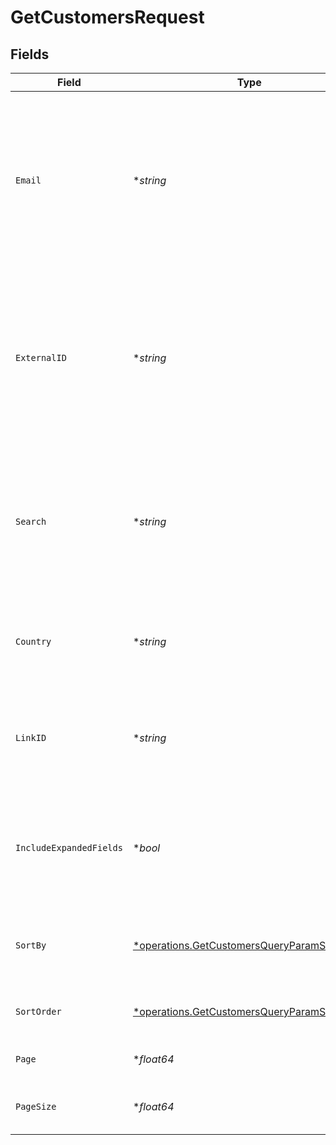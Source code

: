# GetCustomersRequest


## Fields

| Field                                                                                                                                       | Type                                                                                                                                        | Required                                                                                                                                    | Description                                                                                                                                 | Example                                                                                                                                     |
| ------------------------------------------------------------------------------------------------------------------------------------------- | ------------------------------------------------------------------------------------------------------------------------------------------- | ------------------------------------------------------------------------------------------------------------------------------------------- | ------------------------------------------------------------------------------------------------------------------------------------------- | ------------------------------------------------------------------------------------------------------------------------------------------- |
| `Email`                                                                                                                                     | **string*                                                                                                                                   | :heavy_minus_sign:                                                                                                                          | A case-sensitive filter on the list based on the customer's `email` field. The value must be a string. Takes precedence over `externalId`.  |                                                                                                                                             |
| `ExternalID`                                                                                                                                | **string*                                                                                                                                   | :heavy_minus_sign:                                                                                                                          | A case-sensitive filter on the list based on the customer's `externalId` field. The value must be a string. Takes precedence over `search`. |                                                                                                                                             |
| `Search`                                                                                                                                    | **string*                                                                                                                                   | :heavy_minus_sign:                                                                                                                          | A search query to filter customers by email, externalId, or name. If `email` or `externalId` is provided, this will be ignored.             |                                                                                                                                             |
| `Country`                                                                                                                                   | **string*                                                                                                                                   | :heavy_minus_sign:                                                                                                                          | A filter on the list based on the customer's `country` field.                                                                               |                                                                                                                                             |
| `LinkID`                                                                                                                                    | **string*                                                                                                                                   | :heavy_minus_sign:                                                                                                                          | A filter on the list based on the customer's `linkId` field (the referral link ID).                                                         |                                                                                                                                             |
| `IncludeExpandedFields`                                                                                                                     | **bool*                                                                                                                                     | :heavy_minus_sign:                                                                                                                          | Whether to include expanded fields on the customer (`link`, `partner`, `discount`).                                                         |                                                                                                                                             |
| `SortBy`                                                                                                                                    | [*operations.GetCustomersQueryParamSortBy](../../models/operations/getcustomersqueryparamsortby.md)                                         | :heavy_minus_sign:                                                                                                                          | The field to sort the customers by. The default is `createdAt`.                                                                             |                                                                                                                                             |
| `SortOrder`                                                                                                                                 | [*operations.GetCustomersQueryParamSortOrder](../../models/operations/getcustomersqueryparamsortorder.md)                                   | :heavy_minus_sign:                                                                                                                          | The sort order. The default is `desc`.                                                                                                      |                                                                                                                                             |
| `Page`                                                                                                                                      | **float64*                                                                                                                                  | :heavy_minus_sign:                                                                                                                          | The page number for pagination.                                                                                                             | 1                                                                                                                                           |
| `PageSize`                                                                                                                                  | **float64*                                                                                                                                  | :heavy_minus_sign:                                                                                                                          | The number of items per page.                                                                                                               | 50                                                                                                                                          |